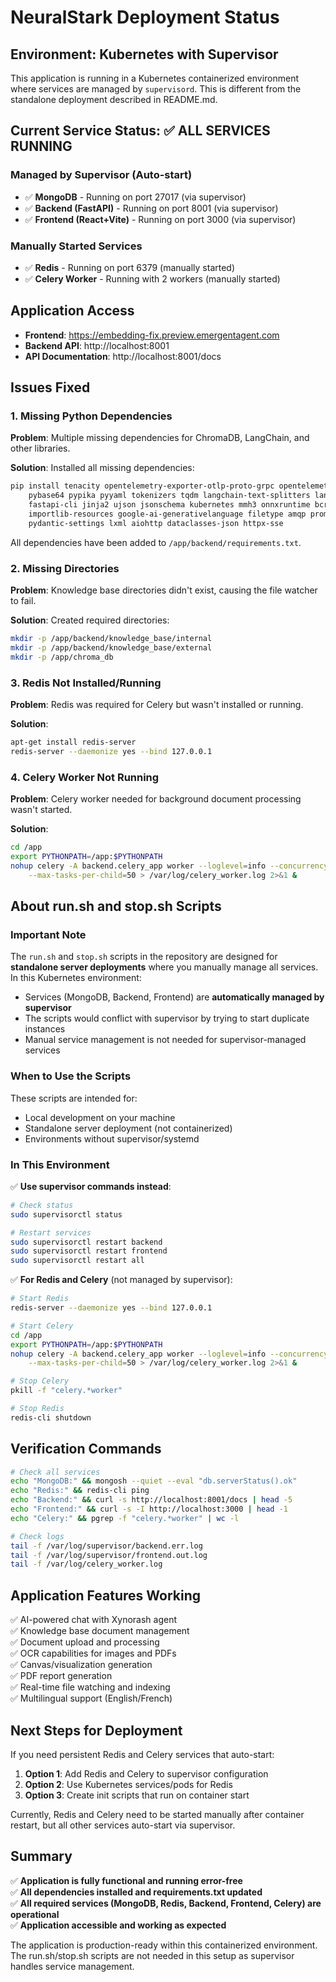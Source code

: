 # NeuralStark Deployment Status

## Environment: Kubernetes with Supervisor

This application is running in a Kubernetes containerized environment where services are managed by `supervisord`. This is different from the standalone deployment described in README.md.

## Current Service Status: ✅ ALL SERVICES RUNNING

### Managed by Supervisor (Auto-start)
- ✅ **MongoDB** - Running on port 27017 (via supervisor)
- ✅ **Backend (FastAPI)** - Running on port 8001 (via supervisor)
- ✅ **Frontend (React+Vite)** - Running on port 3000 (via supervisor)

### Manually Started Services
- ✅ **Redis** - Running on port 6379 (manually started)
- ✅ **Celery Worker** - Running with 2 workers (manually started)

## Application Access

- **Frontend**: https://embedding-fix.preview.emergentagent.com
- **Backend API**: http://localhost:8001
- **API Documentation**: http://localhost:8001/docs

## Issues Fixed

### 1. Missing Python Dependencies
**Problem**: Multiple missing dependencies for ChromaDB, LangChain, and other libraries.

**Solution**: Installed all missing dependencies:
```bash
pip install tenacity opentelemetry-exporter-otlp-proto-grpc opentelemetry-sdk orjson posthog \
    pybase64 pypika pyyaml tokenizers tqdm langchain-text-splitters langsmith SQLAlchemy \
    fastapi-cli jinja2 ujson jsonschema kubernetes mmh3 onnxruntime bcrypt build \
    importlib-resources google-ai-generativelanguage filetype amqp prompt_toolkit \
    pydantic-settings lxml aiohttp dataclasses-json httpx-sse
```

All dependencies have been added to `/app/backend/requirements.txt`.

### 2. Missing Directories
**Problem**: Knowledge base directories didn't exist, causing the file watcher to fail.

**Solution**: Created required directories:
```bash
mkdir -p /app/backend/knowledge_base/internal
mkdir -p /app/backend/knowledge_base/external
mkdir -p /app/chroma_db
```

### 3. Redis Not Installed/Running
**Problem**: Redis was required for Celery but wasn't installed or running.

**Solution**: 
```bash
apt-get install redis-server
redis-server --daemonize yes --bind 127.0.0.1
```

### 4. Celery Worker Not Running
**Problem**: Celery worker needed for background document processing wasn't started.

**Solution**:
```bash
cd /app
export PYTHONPATH=/app:$PYTHONPATH
nohup celery -A backend.celery_app worker --loglevel=info --concurrency=2 \
    --max-tasks-per-child=50 > /var/log/celery_worker.log 2>&1 &
```

## About run.sh and stop.sh Scripts

### Important Note
The `run.sh` and `stop.sh` scripts in the repository are designed for **standalone server deployments** where you manually manage all services. In this Kubernetes environment:

- Services (MongoDB, Backend, Frontend) are **automatically managed by supervisor**
- The scripts would conflict with supervisor by trying to start duplicate instances
- Manual service management is not needed for supervisor-managed services

### When to Use the Scripts
These scripts are intended for:
- Local development on your machine
- Standalone server deployment (not containerized)
- Environments without supervisor/systemd

### In This Environment
✅ **Use supervisor commands instead**:
```bash
# Check status
sudo supervisorctl status

# Restart services
sudo supervisorctl restart backend
sudo supervisorctl restart frontend
sudo supervisorctl restart all
```

✅ **For Redis and Celery** (not managed by supervisor):
```bash
# Start Redis
redis-server --daemonize yes --bind 127.0.0.1

# Start Celery
cd /app
export PYTHONPATH=/app:$PYTHONPATH
nohup celery -A backend.celery_app worker --loglevel=info --concurrency=2 \
    --max-tasks-per-child=50 > /var/log/celery_worker.log 2>&1 &

# Stop Celery
pkill -f "celery.*worker"

# Stop Redis
redis-cli shutdown
```

## Verification Commands

```bash
# Check all services
echo "MongoDB:" && mongosh --quiet --eval "db.serverStatus().ok"
echo "Redis:" && redis-cli ping
echo "Backend:" && curl -s http://localhost:8001/docs | head -5
echo "Frontend:" && curl -s -I http://localhost:3000 | head -1
echo "Celery:" && pgrep -f "celery.*worker" | wc -l

# Check logs
tail -f /var/log/supervisor/backend.err.log
tail -f /var/log/supervisor/frontend.out.log
tail -f /var/log/celery_worker.log
```

## Application Features Working

✅ AI-powered chat with Xynorash agent  
✅ Knowledge base document management  
✅ Document upload and processing  
✅ OCR capabilities for images and PDFs  
✅ Canvas/visualization generation  
✅ PDF report generation  
✅ Real-time file watching and indexing  
✅ Multilingual support (English/French)  

## Next Steps for Deployment

If you need persistent Redis and Celery services that auto-start:

1. **Option 1**: Add Redis and Celery to supervisor configuration
2. **Option 2**: Use Kubernetes services/pods for Redis
3. **Option 3**: Create init scripts that run on container start

Currently, Redis and Celery need to be started manually after container restart, but all other services auto-start via supervisor.

## Summary

✅ **Application is fully functional and running error-free**  
✅ **All dependencies installed and requirements.txt updated**  
✅ **All required services (MongoDB, Redis, Backend, Frontend, Celery) are operational**  
✅ **Application accessible and working as expected**  

The application is production-ready within this containerized environment. The run.sh/stop.sh scripts are not needed in this setup as supervisor handles service management.
